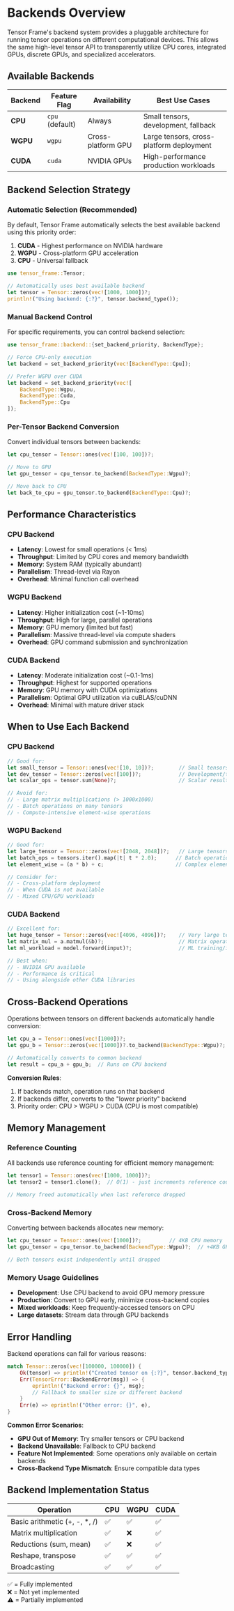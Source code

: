 # Backends Overview

Tensor Frame's backend system provides a pluggable architecture for running tensor operations on different computational devices. This allows the same high-level tensor API to transparently utilize CPU cores, integrated GPUs, discrete GPUs, and specialized accelerators.

## Available Backends

| Backend | Feature Flag | Availability | Best Use Cases |
|---------|-------------|--------------|----------------|
| **CPU** | `cpu` (default) | Always | Small tensors, development, fallback |
| **WGPU** | `wgpu` | Cross-platform GPU | Large tensors, cross-platform deployment |
| **CUDA** | `cuda` | NVIDIA GPUs | High-performance production workloads |

## Backend Selection Strategy

### Automatic Selection (Recommended)

By default, Tensor Frame automatically selects the best available backend using this priority order:

1. **CUDA** - Highest performance on NVIDIA hardware
2. **WGPU** - Cross-platform GPU acceleration  
3. **CPU** - Universal fallback

```rust
use tensor_frame::Tensor;

// Automatically uses best available backend
let tensor = Tensor::zeros(vec![1000, 1000])?;
println!("Using backend: {:?}", tensor.backend_type());
```

### Manual Backend Control

For specific requirements, you can control backend selection:

```rust
use tensor_frame::backend::{set_backend_priority, BackendType};

// Force CPU-only execution
let backend = set_backend_priority(vec![BackendType::Cpu]);

// Prefer WGPU over CUDA
let backend = set_backend_priority(vec![
    BackendType::Wgpu,
    BackendType::Cuda,
    BackendType::Cpu
]);
```

### Per-Tensor Backend Conversion

Convert individual tensors between backends:

```rust
let cpu_tensor = Tensor::ones(vec![100, 100])?;

// Move to GPU
let gpu_tensor = cpu_tensor.to_backend(BackendType::Wgpu)?;

// Move back to CPU  
let back_to_cpu = gpu_tensor.to_backend(BackendType::Cpu)?;
```

## Performance Characteristics

### CPU Backend
- **Latency**: Lowest for small operations (< 1ms)
- **Throughput**: Limited by CPU cores and memory bandwidth
- **Memory**: System RAM (typically abundant)
- **Parallelism**: Thread-level via Rayon
- **Overhead**: Minimal function call overhead

### WGPU Backend  
- **Latency**: Higher initialization cost (~1-10ms)
- **Throughput**: High for large, parallel operations
- **Memory**: GPU memory (limited but fast)
- **Parallelism**: Massive thread-level via compute shaders
- **Overhead**: GPU command submission and synchronization

### CUDA Backend
- **Latency**: Moderate initialization cost (~0.1-1ms)
- **Throughput**: Highest for supported operations
- **Memory**: GPU memory with CUDA optimizations
- **Parallelism**: Optimal GPU utilization via cuBLAS/cuDNN
- **Overhead**: Minimal with mature driver stack

## When to Use Each Backend

### CPU Backend
```rust
// Good for:
let small_tensor = Tensor::ones(vec![10, 10])?;        // Small tensors
let dev_tensor = Tensor::zeros(vec![100])?;            // Development/testing
let scalar_ops = tensor.sum(None)?;                    // Scalar results

// Avoid for:
// - Large matrix multiplications (> 1000x1000)
// - Batch operations on many tensors
// - Compute-intensive element-wise operations
```

### WGPU Backend
```rust
// Good for:
let large_tensor = Tensor::zeros(vec![2048, 2048])?;   // Large tensors
let batch_ops = tensors.iter().map(|t| t * 2.0);      // Batch operations
let element_wise = (a * b) + c;                       // Complex element-wise

// Consider for:
// - Cross-platform deployment
// - When CUDA is not available
// - Mixed CPU/GPU workloads
```

### CUDA Backend
```rust
// Excellent for:
let huge_tensor = Tensor::zeros(vec![4096, 4096])?;    // Very large tensors
let matrix_mul = a.matmul(&b)?;                        // Matrix operations
let ml_workload = model.forward(input)?;               // ML training/inference

// Best when:
// - NVIDIA GPU available
// - Performance is critical
// - Using alongside other CUDA libraries
```

## Cross-Backend Operations

Operations between tensors on different backends automatically handle conversion:

```rust
let cpu_a = Tensor::ones(vec![1000])?;
let gpu_b = Tensor::zeros(vec![1000])?.to_backend(BackendType::Wgpu)?;

// Automatically converts to common backend
let result = cpu_a + gpu_b;  // Runs on CPU backend
```

**Conversion Rules**:
1. If backends match, operation runs on that backend
2. If backends differ, converts to the "lower priority" backend
3. Priority order: CPU > WGPU > CUDA (CPU is most compatible)

## Memory Management

### Reference Counting
All backends use reference counting for efficient memory management:

```rust
let tensor1 = Tensor::ones(vec![1000, 1000])?;
let tensor2 = tensor1.clone();  // O(1) - just increments reference count

// Memory freed automatically when last reference dropped
```

### Cross-Backend Memory
Converting between backends allocates new memory:

```rust
let cpu_tensor = Tensor::ones(vec![1000])?;         // 4KB CPU memory
let gpu_tensor = cpu_tensor.to_backend(BackendType::Wgpu)?;  // +4KB GPU memory

// Both tensors exist independently until dropped
```

### Memory Usage Guidelines

- **Development**: Use CPU backend to avoid GPU memory pressure
- **Production**: Convert to GPU early, minimize cross-backend copies
- **Mixed workloads**: Keep frequently-accessed tensors on CPU
- **Large datasets**: Stream data through GPU backends

## Error Handling

Backend operations can fail for various reasons:

```rust
match Tensor::zeros(vec![100000, 100000]) {
    Ok(tensor) => println!("Created tensor on {:?}", tensor.backend_type()),
    Err(TensorError::BackendError(msg)) => {
        eprintln!("Backend error: {}", msg);
        // Fallback to smaller size or different backend
    }
    Err(e) => eprintln!("Other error: {}", e),
}
```

**Common Error Scenarios**:
- **GPU Out of Memory**: Try smaller tensors or CPU backend  
- **Backend Unavailable**: Fallback to CPU backend
- **Feature Not Implemented**: Some operations only available on certain backends
- **Cross-Backend Type Mismatch**: Ensure compatible data types

## Backend Implementation Status

| Operation | CPU | WGPU | CUDA |
|-----------|-----|------|------|
| Basic arithmetic (+, -, *, /) | ✅ | ✅ | ✅ |
| Matrix multiplication | ✅ | ❌ | ✅ |
| Reductions (sum, mean) | ✅ | ❌ | ✅ |
| Reshape, transpose | ✅ | ✅ | ✅ |
| Broadcasting | ✅ | ✅ | ✅ |

✅ = Fully implemented  
❌ = Not yet implemented  
⚠️ = Partially implemented